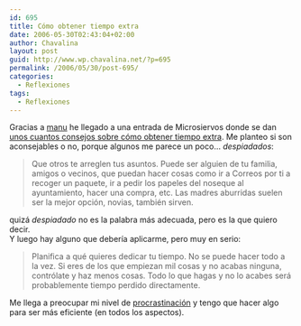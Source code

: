 ```yaml
---
id: 695
title: Cómo obtener tiempo extra
date: 2006-05-30T02:43:04+02:00
author: Chavalina
layout: post
guid: http://www.wp.chavalina.net/?p=695
permalink: /2006/05/30/post-695/
categories:
  - Reflexiones
tags:
  - Reflexiones
---
```

Gracias a <a href="http://proletarium.org/" target="_blank">manu</a> he llegado a una entrada de Microsiervos donde se dan <a href="http://www.microsiervos.com/archivo/mundoreal/como-obtener-tiempo-extra.html" target="_blank">unos cuantos consejos sobre c&oacute;mo obtener tiempo extra</a>. Me planteo si son aconsejables o no, porque algunos me parece un poco… _despiadados_:

> Que otros te arreglen tus asuntos. Puede ser alguien de tu familia, amigos o vecinos, que puedan hacer cosas como ir a Correos por ti a recoger un paquete, ir a pedir los papeles del noseque al ayuntamiento, hacer una compra, etc. Las madres aburridas suelen ser la mejor opci&oacute;n, novias, también sirven.

quizá _despiadado_ no es la palabra más adecuada, pero es la que quiero decir.  
Y luego hay alguno que deber&iacute;a aplicarme, pero muy en serio: 

> Planifica a qué quieres dedicar tu tiempo. No se puede hacer todo a la vez. Si eres de los que empiezan mil cosas y no acabas ninguna, contr&oacute;late y haz menos cosas. Todo lo que hagas y no lo acabes será probablemente tiempo perdido directamente.

Me llega a preocupar mi nivel de <a href="http://chavalina.net/comentar.php?idpost=603" target="_blank">procrastinaci&oacute;n</a> y tengo que hacer algo para ser más eficiente (en todos los aspectos).